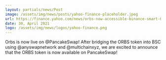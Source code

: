 ```yaml
---
layout: partials/news/Post
image: /assets/img/news/posts/yahoo-finance-placeholder.jpeg
url: https://finance.yahoo.com/news/orbs-now-accessible-binance-smart-070000809.html
date: 30, April 2021
logo: /assets/img/news/logos/yahoo-finance.png
---
```


Orbs is now live on @PancakeSwap! After bridging the ORBS token into BSC using @anyswapnetwork and @multichainxyz, we are excited to announce that the ORBS token is now available on PancakeSwap! 